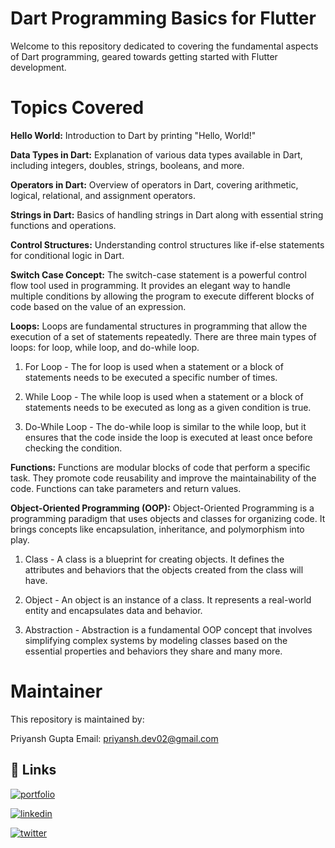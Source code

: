 # Dart Programming Basics for Flutter

Welcome to this repository dedicated to covering the fundamental aspects of Dart programming, geared towards getting started with Flutter development.

# Topics Covered

**Hello World:**
Introduction to Dart by printing "Hello, World!"

**Data Types in Dart:**
Explanation of various data types available in Dart, including integers, doubles, strings, booleans, and more.

**Operators in Dart:**
Overview of operators in Dart, covering arithmetic, logical, relational, and assignment operators.

**Strings in Dart:**
Basics of handling strings in Dart along with essential string functions and operations.

**Control Structures:**
Understanding control structures like if-else statements for conditional logic in Dart.

**Switch Case Concept:**
The switch-case statement is a powerful control flow tool used in programming. It provides an elegant way to handle multiple conditions by allowing the program to execute different blocks of code based on the value of an expression.

**Loops:**
Loops are fundamental structures in programming that allow the execution of a set of statements repeatedly. There are three main types of loops: for loop, while loop, and do-while loop.

1. For Loop -
The for loop is used when a statement or a block of statements needs to be executed a specific number of times.

2. While Loop -
The while loop is used when a statement or a block of statements needs to be executed as long as a given condition is true.

3. Do-While Loop -
The do-while loop is similar to the while loop, but it ensures that the code inside the loop is executed at least once before checking the condition.

**Functions:**
Functions are modular blocks of code that perform a specific task. They promote code reusability and improve the maintainability of the code. Functions can take parameters and return values.

**Object-Oriented Programming (OOP):**
Object-Oriented Programming is a programming paradigm that uses objects and classes for organizing code. It brings concepts like encapsulation, inheritance, and polymorphism into play.

1. Class - 
A class is a blueprint for creating objects. It defines the attributes and behaviors that the objects created from the class will have.

2. Object - 
An object is an instance of a class. It represents a real-world entity and encapsulates data and behavior.

3. Abstraction - 
Abstraction is a fundamental OOP concept that involves simplifying complex systems by modeling classes based on the essential properties and behaviors they share and many more.

# Maintainer

This repository is maintained by:

Priyansh Gupta
Email: priyansh.dev02@gmail.com

 ## 🔗 Links

[![portfolio](https://img.shields.io/badge/my_portfolio-000?style=for-the-badge&logo=ko-fi&logoColor=white)](https://guptapriyansh.tech/)

[![linkedin](https://img.shields.io/badge/linkedin-0A66C2?style=for-the-badge&logo=linkedin&logoColor=white)](https://www.linkedin.com/in/priyanshg02/)

[![twitter](https://img.shields.io/badge/twitter-1DA1F2?style=for-the-badge&logo=twitter&logoColor=white)](https://twitter.com/Priyanshg021)